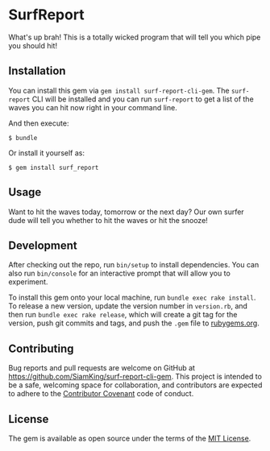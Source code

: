 # SurfReport

What's up brah!  This is a totally wicked program that will tell you which pipe you should hit!

## Installation

You can install this gem via `gem install surf-report-cli-gem`. The `surf-report` CLI will be installed and you can run `surf-report` to get a list of the waves you can hit now right in your command line.

And then execute:

    $ bundle

Or install it yourself as:

    $ gem install surf_report

## Usage

Want to hit the waves today, tomorrow or the next day?  Our own surfer dude will tell you whether to hit the waves or hit the snooze!

## Development

After checking out the repo, run `bin/setup` to install dependencies. You can also run `bin/console` for an interactive prompt that will allow you to experiment.

To install this gem onto your local machine, run `bundle exec rake install`. To release a new version, update the version number in `version.rb`, and then run `bundle exec rake release`, which will create a git tag for the version, push git commits and tags, and push the `.gem` file to [rubygems.org](https://rubygems.org).

## Contributing

Bug reports and pull requests are welcome on GitHub at https://github.com/SiamKing/surf-report-cli-gem. This project is intended to be a safe, welcoming space for collaboration, and contributors are expected to adhere to the [Contributor Covenant](http://contributor-covenant.org) code of conduct.


## License

The gem is available as open source under the terms of the [MIT License](http://opensource.org/licenses/MIT).
